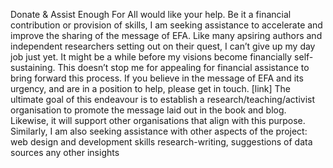 Donate & Assist Enough For All would like your help. Be it a financial contribution or provision of skills, I am seeking assistance to accelerate and improve the sharing of the message of EFA.  Like many apsiring authors and independent researchers setting out on their quest, I can’t give up my day job just yet. It might be a while before my visions become financially self-sustaining.  This doesn’t stop me for appealing for financial assistance to bring forward this process. If you believe in the message of EFA and its urgency, and are in a position to help, please get in touch. [link]  The ultimate goal of this endeavour is to establish a research/teaching/activist organisation to promote the message laid out in the book and blog. Likewise, it will support other organisations that align with this purpose.  Similarly, I am also seeking assistance with other aspects of the project:   web design and development skills  research-writing,   suggestions of data sources  any other insights 